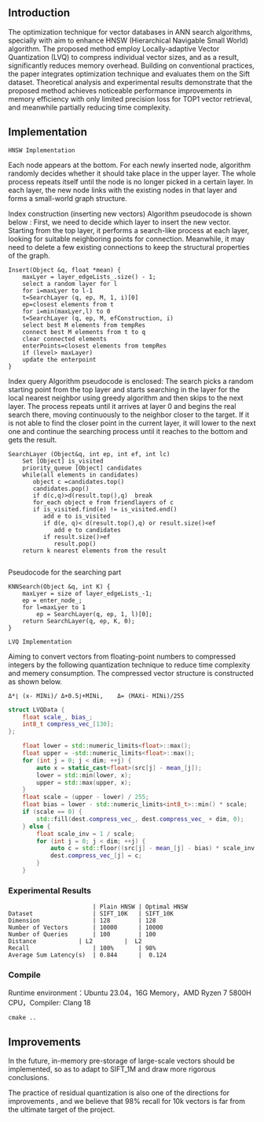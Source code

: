 
## Introduction

 The optimization technique for vector databases in ANN search algorithms, specially with aim to enhance HNSW (Hierarchical Navigable Small World) algorithm. The proposed method employ Locally-adaptive Vector Quantization (LVQ) to compress individual vector sizes, and as a result, significantly reduces memory overhead. Building on conventional practices, the paper integrates optimization technique and evaluates them on the Sift dataset. Theoretical analysis and experimental results demonstrate that the proposed method achieves noticeable performance improvements in memory efficiency with only limited precision loss for TOP1 vector retrieval, and meanwhile partially reducing time complexity.


## Implementation

	HNSW Implementation
Each node appears at the bottom. For each newly inserted node, algorithm randomly decides whether it should take place in the upper layer.  The whole process repeats itself until the node is no longer picked in a certain layer. In each layer, the new node links with the existing nodes in that layer and forms a small-world graph structure. 
 
Index construction (inserting new vectors)
Algorithm pseudocode is shown below : First, we need to decide which layer to insert the new vector. Starting from the top layer, it performs a search-like process at each layer, looking for suitable neighboring points for connection. Meanwhile, it may need to delete a few existing connections to keep the structural properties of the graph.


```
Insert(Object &q, float *mean) {
    maxLyer = layer_edgeLists_.size() - 1;
    select a random layer for l
    for i=maxLyer to l-1 
    t=SearchLayer (q, ep, M, 1, i)[0]  
    ep=closest elements from t
    for i=min(maxLyer,l) to 0
    t=SearchLayer (q, ep, M, efConstruction, i) 
    select best M elements from tempRes
    connect best M elements from t to q 
    clear connected elements 
    enterPoints=closest elements from tempRes 
    if (level> maxLayer) 
    update the enterpoint
}
```

Index query
Algorithm pseudocode is enclosed: The search picks a random starting point from the top layer and starts searching in the layer for the local nearest neighbor using greedy algorithm and then skips to the next layer.  The process repeats until it arrives at layer 0 and begins the real search there, moving continuously to the neighbor closer to the target.  If it is not able to find the closer point in the current layer, it will lower to the next one and continue the searching process until it reaches to the bottom and gets the result.

```
SearchLayer (Object&q, int ep, int ef, int lc) 
    Set [Object] is_visited
    priority_queue [Object] candidates 
    while(all elements in candidates)
       object c =candidates.top() 
       candidates.pop()
       if d(c,q)>d(result.top(),q)  break 
       for_each object e from friendlayers of c 
       if is_visited.find(e) != is_visited.end()
          add e to is_visited 
          if d(e, q)< d(result.top(),q) or result.size()<ef 
             add e to candidates
          if result.size()>ef 
             result.pop()
    return k nearest elements from the result


```
Pseudocode for the searching part
```
KNNSearch(Object &q, int K) {
    maxLyer = size of layer_edgeLists_-1;
    ep = enter_node_;
    for l=maxLyer to 1
        ep = SearchLayer(q, ep, 1, l)[0];
    return SearchLayer(q, ep, K, 0);
}

```


    LVQ Implementation

Aiming to convert vectors from floating-point numbers to compressed integers by the following quantization technique to reduce time complexity and memery consumption. 
The compressed vector structure is constructed as shown below.


```
Δ*⌊︃ (x- MINi)/ Δ+0.5⌋︃+MINi,    Δ= (MAXi- MINi)/255
```

```C++
struct LVQData {
	float scale_, bias_;
	int8_t compress_vec_[130];
};
```
```C++
    float lower = std::numeric_limits<float>::max();
    float upper = -std::numeric_limits<float>::max();
    for (int j = 0; j < dim; ++j) {
        auto x = static_cast<float>(src[j] - mean_[j]);
        lower = std::min(lower, x);
        upper = std::max(upper, x);
    }
    float scale = (upper - lower) / 255;
    float bias = lower - std::numeric_limits<int8_t>::min() * scale;
    if (scale == 0) {
        std::fill(dest.compress_vec_, dest.compress_vec_ + dim, 0);
    } else {
        float scale_inv = 1 / scale;
        for (int j = 0; j < dim; ++j) {
            auto c = std::floor((src[j] - mean_[j] - bias) * scale_inv + 0.5);
            dest.compress_vec_[j] = c;
        }
    }
```


    
### Experimental Results


                            | Plain HNSW | Optimal HNSW
    Dataset                 | SIFT_10K   | SIFT_10K
    Dimension               | 128        | 128   
    Number of Vectors       | 10000      | 10000
    Number of Queries       | 100	     | 100
    Distance	        | L2         |	L2
    Recall	                | 100%       | 98%
    Average Sum Latency(s)  | 0.844      |	0.124

### Compile
Runtime environment：Ubuntu 23.04，16G Memory，AMD Ryzen 7 5800H CPU，Compiler: Clang 18
```
cmake ..
```
## Improvements

In the future, in-memory pre-storage of large-scale vectors should be implemented, so as to adapt to SIFT_1M and draw more rigorous conclusions.

The practice of residual quantization is also one of the directions for improvements , and we believe that 98% recall for 10k vectors is far from the ultimate target of the project.
